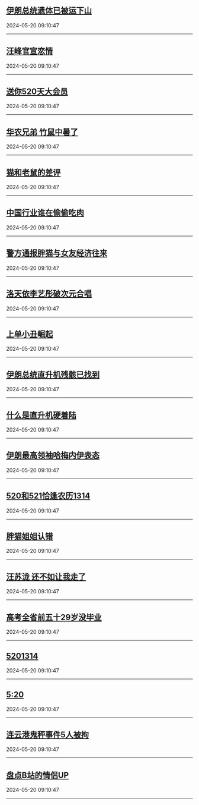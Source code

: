 ## [伊朗总统遗体已被运下山](https://search.bilibili.com/all?vt=36849326&keyword=%E4%BC%8A%E6%9C%97%E6%80%BB%E7%BB%9F%E9%81%97%E4%BD%93%E5%B7%B2%E8%A2%AB%E8%BF%90%E4%B8%8B%E5%B1%B1&order=click)

2024-05-20 09:10:47

---
## [汪峰官宣恋情](https://search.bilibili.com/all?vt=36849326&keyword=%E6%B1%AA%E5%B3%B0%E5%AE%98%E5%AE%A3%E6%81%8B%E6%83%85&order=click)

2024-05-20 09:10:47

---
## [送你520天大会员](https://search.bilibili.com/all?vt=36849326&keyword=%E9%80%81%E4%BD%A0520%E5%A4%A9%E5%A4%A7%E4%BC%9A%E5%91%98&order=click)

2024-05-20 09:10:47

---
## [华农兄弟 竹鼠中暑了](https://search.bilibili.com/all?vt=36849326&keyword=%E5%8D%8E%E5%86%9C%E5%85%84%E5%BC%9F+%E7%AB%B9%E9%BC%A0%E4%B8%AD%E6%9A%91%E4%BA%86&order=click)

2024-05-20 09:10:47

---
## [猫和老鼠的差评](https://search.bilibili.com/all?vt=36849326&keyword=%E7%8C%AB%E5%92%8C%E8%80%81%E9%BC%A0%E7%9A%84%E5%B7%AE%E8%AF%84&order=click)

2024-05-20 09:10:47

---
## [中国行业谁在偷偷吃肉](https://search.bilibili.com/all?vt=36849326&keyword=%E4%B8%AD%E5%9B%BD%E8%A1%8C%E4%B8%9A%E8%B0%81%E5%9C%A8%E5%81%B7%E5%81%B7%E5%90%83%E8%82%89&order=click)

2024-05-20 09:10:47

---
## [警方通报胖猫与女友经济往来](https://search.bilibili.com/all?vt=36849326&keyword=%E8%AD%A6%E6%96%B9%E9%80%9A%E6%8A%A5%E8%83%96%E7%8C%AB%E4%B8%8E%E5%A5%B3%E5%8F%8B%E7%BB%8F%E6%B5%8E%E5%BE%80%E6%9D%A5&order=click)

2024-05-20 09:10:47

---
## [洛天依李艺彤破次元合唱](https://search.bilibili.com/all?vt=36849326&keyword=%E6%B4%9B%E5%A4%A9%E4%BE%9D%E6%9D%8E%E8%89%BA%E5%BD%A4%E7%A0%B4%E6%AC%A1%E5%85%83%E5%90%88%E5%94%B1&order=click)

2024-05-20 09:10:47

---
## [上单小丑崛起](https://search.bilibili.com/all?vt=36849326&keyword=%E4%B8%8A%E5%8D%95%E5%B0%8F%E4%B8%91%E5%B4%9B%E8%B5%B7&order=click)

2024-05-20 09:10:47

---
## [伊朗总统直升机残骸已找到](https://search.bilibili.com/all?vt=36849326&keyword=%E4%BC%8A%E6%9C%97%E6%80%BB%E7%BB%9F%E7%9B%B4%E5%8D%87%E6%9C%BA%E6%AE%8B%E9%AA%B8%E5%B7%B2%E6%89%BE%E5%88%B0&order=click)

2024-05-20 09:10:47

---
## [什么是直升机硬着陆](https://search.bilibili.com/all?vt=36849326&keyword=%E4%BB%80%E4%B9%88%E6%98%AF%E7%9B%B4%E5%8D%87%E6%9C%BA%E7%A1%AC%E7%9D%80%E9%99%86&order=click)

2024-05-20 09:10:47

---
## [伊朗最高领袖哈梅内伊表态](https://search.bilibili.com/all?vt=36849326&keyword=%E4%BC%8A%E6%9C%97%E6%9C%80%E9%AB%98%E9%A2%86%E8%A2%96%E5%93%88%E6%A2%85%E5%86%85%E4%BC%8A%E8%A1%A8%E6%80%81&order=click)

2024-05-20 09:10:47

---
## [520和521恰逢农历1314](https://search.bilibili.com/all?vt=36849326&keyword=520%E5%92%8C521%E6%81%B0%E9%80%A2%E5%86%9C%E5%8E%861314&order=click)

2024-05-20 09:10:47

---
## [胖猫姐姐认错](https://search.bilibili.com/all?vt=36849326&keyword=%E8%83%96%E7%8C%AB%E5%A7%90%E5%A7%90%E8%AE%A4%E9%94%99&order=click)

2024-05-20 09:10:47

---
## [汪苏泷 还不如让我走了](https://search.bilibili.com/all?vt=36849326&keyword=%E6%B1%AA%E8%8B%8F%E6%B3%B7+%E8%BF%98%E4%B8%8D%E5%A6%82%E8%AE%A9%E6%88%91%E8%B5%B0%E4%BA%86&order=click)

2024-05-20 09:10:47

---
## [高考全省前五十29岁没毕业](https://search.bilibili.com/all?vt=36849326&keyword=%E9%AB%98%E8%80%83%E5%85%A8%E7%9C%81%E5%89%8D%E4%BA%94%E5%8D%8129%E5%B2%81%E6%B2%A1%E6%AF%95%E4%B8%9A&order=click)

2024-05-20 09:10:47

---
## [5201314](https://search.bilibili.com/all?vt=36849326&keyword=5201314&order=click)

2024-05-20 09:10:47

---
## [5:20](https://search.bilibili.com/all?vt=36849326&keyword=5%3A20&order=click)

2024-05-20 09:10:47

---
## [连云港鬼秤事件5人被拘](https://search.bilibili.com/all?vt=36849326&keyword=%E8%BF%9E%E4%BA%91%E6%B8%AF%E9%AC%BC%E7%A7%A4%E4%BA%8B%E4%BB%B65%E4%BA%BA%E8%A2%AB%E6%8B%98&order=click)

2024-05-20 09:10:47

---
## [盘点B站的情侣UP](https://search.bilibili.com/all?vt=36849326&keyword=%E7%9B%98%E7%82%B9B%E7%AB%99%E7%9A%84%E6%83%85%E4%BE%A3UP&order=click)

2024-05-20 09:10:47

---
